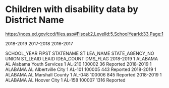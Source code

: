 # Children with disability data by District Name
https://nces.ed.gov/ccd/files.asp#Fiscal:2,LevelId:5,SchoolYearId:33,Page:1

2018-2019
2017-2018
2016-2017

SCHOOL_YEAR	FIPST	STATENAME	ST	LEA_NAME	STATE_AGENCY_NO	UNION	ST_LEAID	LEAID	IDEA_COUNT	DMS_FLAG
2018-2019	1	ALABAMA	AL	Alabama Youth Services	1		AL-210	100002	36	Reported
2018-2019	1	ALABAMA	AL	Albertville City	1		AL-101	100005	443	Reported
2018-2019	1	ALABAMA	AL	Marshall County	1		AL-048	100006	845	Reported
2018-2019	1	ALABAMA	AL	Hoover City	1		AL-158	100007	1316	Reported

